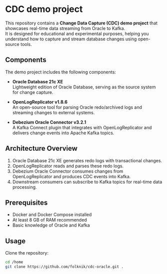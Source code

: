 # CDC demo project

This repository contains a **Change Data Capture (CDC) demo project** that showcases real-time data streaming from Oracle to Kafka.  
It is designed for educational and experimental purposes, helping you understand how to capture and stream database changes using open-source tools.

## Components

The demo project includes the following components:

- **Oracle Database 21c XE**  
  Lightweight edition of Oracle Database, serving as the source system for change capture.

- **OpenLogReplicator v1.8.6**  
  An open-source tool for parsing Oracle redo/archived logs and streaming changes to external systems.

- **Debezium Oracle Connector v3.2.1**  
  A Kafka Connect plugin that integrates with OpenLogReplicator and delivers change events into Apache Kafka topics.

## Architecture Overview

1. Oracle Database 21c XE generates redo logs with transactional changes.  
2. OpenLogReplicator reads and parses these redo logs.  
3. Debezium Oracle Connector consumes changes from OpenLogReplicator and produces CDC events into Kafka.  
4. Downstream consumers can subscribe to Kafka topics for real-time data processing.

## Prerequisites

- Docker and Docker Compose installed  
- At least 8 GB of RAM recommended  
- Basic knowledge of Oracle and Kafka


## Usage

Clone the repository:

```bash
cd /home
git clone https://github.com/folknik/cdc-oracle.git .
```